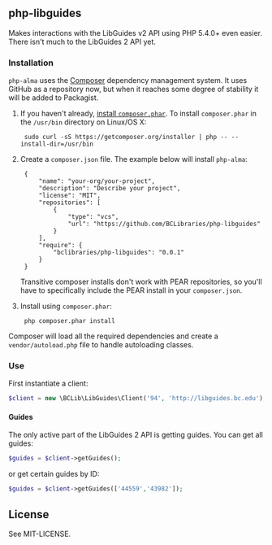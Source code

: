 ## php-libguides

Makes interactions with the LibGuides v2 API using PHP 5.4.0+ even easier. There isn't much to the LibGuides 2 API yet.

### Installation

`php-alma` uses the [Composer](http://getcomposer.org/) dependency management system. It uses GitHub as a repository now, but when it reaches some degree of stability it will be added to Packagist.

1. If you haven't already, [install `composer.phar`](http://getcomposer.org/doc/00-intro.md#installation-nix). To install `composer.phar` in the `/usr/bin` directory on Linux/OS X:
 
		sudo curl -sS https://getcomposer.org/installer | php -- --install-dir=/usr/bin

2. Create a `composer.json` file. The example below will install `php-alma`:


		{
            "name": "your-org/your-project",
            "description": "Describe your project",
            "license": "MIT",
            "repositories": [
                {
                    "type": "vcs",
                    "url": "https://github.com/BCLibraries/php-libguides"
                }
            ],
            "require": {
                "bclibraries/php-libguides": "0.0.1"
            }
        }
   
   Transitive composer installs don't work with PEAR repositories, so you'll have to specifically include the PEAR install in your `composer.json`.
    
3. Install using `composer.phar`:

		php composer.phar install


Composer will load all the required dependencies and create a `vendor/autoload.php` file to handle autoloading classes.

### Use

First instantiate a client:


```php
$client = new \BCLib\LibGuides\Client('94', 'http://libguides.bc.edu');
```

#### Guides

The only active part of the LibGuides 2 API is getting guides. You can get all guides:

```php
$guides = $client->getGuides();
```

or get certain guides by ID:

```php
$guides = $client->getGuides(['44559','43982']);
```

## License

See MIT-LICENSE.